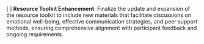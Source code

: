 [ ] **Resource Toolkit Enhancement**: Finalize the update and expansion of the resource toolkit to include new materials that facilitate discussions on emotional well-being, effective communication strategies, and peer support methods, ensuring comprehensive alignment with participant feedback and ongoing requirements.